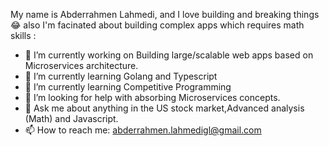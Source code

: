 

My name is Abderrahmen Lahmedi, and I love building and breaking things :joy: also I'm facinated about building complex apps which requires math skills :

- 🔭 I’m currently working on Building large/scalable web apps based on Microservices architecture.
- 🌱 I’m currently learning Golang and Typescript
- 🌱 I’m currently learning Competitive Programming
- 🤔 I’m looking for help with absorbing Microservices concepts.
- 💬 Ask me about anything in the US stock market,Advanced analysis (Math) and Javascript.
- 📫 How to reach me: abderrahmen.lahmedigl@gmail.com
<!--
**Abderrahmenla/Abderrahmenla** is a ✨ _special_ ✨ repository because its `README.md` (this file) appears on your GitHub profile.

